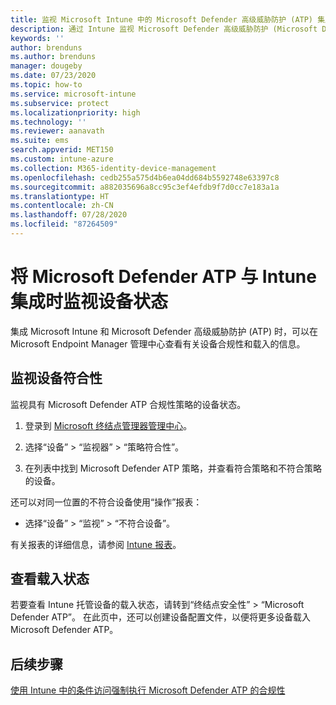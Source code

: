 ```yaml
---
title: 监视 Microsoft Intune 中的 Microsoft Defender 高级威胁防护 (ATP) 集成 - Azure | Microsoft Docs
description: 通过 Intune 监视 Microsoft Defender 高级威胁防护 (Microsoft Defender ATP)，包括设备合规性和载入状态。
keywords: ''
author: brenduns
ms.author: brenduns
manager: dougeby
ms.date: 07/23/2020
ms.topic: how-to
ms.service: microsoft-intune
ms.subservice: protect
ms.localizationpriority: high
ms.technology: ''
ms.reviewer: aanavath
ms.suite: ems
search.appverid: MET150
ms.custom: intune-azure
ms.collection: M365-identity-device-management
ms.openlocfilehash: cedb255a575d4b6ea04dd684b5592748e63397c8
ms.sourcegitcommit: a882035696a8cc95c3ef4efdb9f7d0cc7e183a1a
ms.translationtype: HT
ms.contentlocale: zh-CN
ms.lasthandoff: 07/28/2020
ms.locfileid: "87264509"
---
```

# <a name="monitor-device-status-when-you-integrate-microsoft-defender-atp-with-intune"></a>将 Microsoft Defender ATP 与 Intune 集成时监视设备状态

集成 Microsoft Intune 和 Microsoft Defender 高级威胁防护 (ATP) 时，可以在 Microsoft Endpoint Manager 管理中心查看有关设备合规性和载入的信息。

## <a name="monitor-device-compliance"></a>监视设备符合性

监视具有 Microsoft Defender ATP 合规性策略的设备状态。

1. 登录到 [Microsoft 终结点管理器管理中心](https://go.microsoft.com/fwlink/?linkid=2109431)。

2. 选择“设备” > “监视器” > “策略符合性”。

3. 在列表中找到 Microsoft Defender ATP 策略，并查看符合策略和不符合策略的设备。

还可以对同一位置的不符合设备使用“操作”报表：

- 选择“设备” > “监视” > “不符合设备”。

有关报表的详细信息，请参阅 [Intune 报表](../fundamentals/reports.md)。

## <a name="view-onboarding-status"></a>查看载入状态

若要查看 Intune 托管设备的载入状态，请转到“终结点安全性” > “Microsoft Defender ATP”。  在此页中，还可以创建设备配置文件，以便将更多设备载入 Microsoft Defender ATP。

## <a name="next-steps"></a>后续步骤

[使用 Intune 中的条件访问强制执行 Microsoft Defender ATP 的合规性](../protect/advanced-threat-protection.md)
